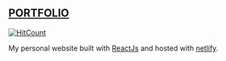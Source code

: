 ## [PORTFOLIO](https://iamdeepti.netlify.app)
[![HitCount](http://hits.dwyl.com/iamdeepti/portfolio.svg)](http://hits.dwyl.com/iamdeepti/portfolio)

 My personal website built with [ReactJs](https://reactjs.org/) and hosted with [netlify](https://www.netlify.com/). 
